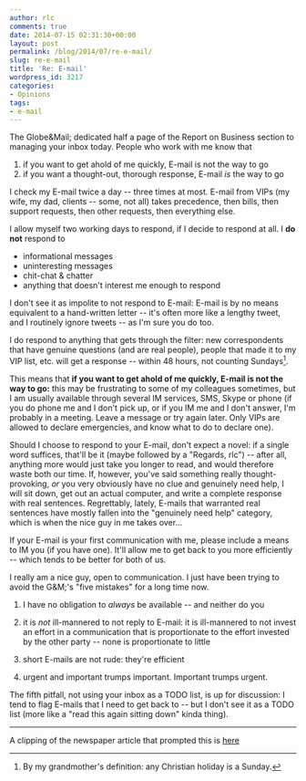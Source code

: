 ```yaml
---
author: rlc
comments: true
date: 2014-07-15 02:31:30+00:00
layout: post
permalink: /blog/2014/07/re-e-mail/
slug: re-e-mail
title: 'Re: E-mail'
wordpress_id: 3217
categories:
- Opinions
tags:
- e-mail
---
```


The Globe&Mail; dedicated half a page of the Report on Business section to managing your inbox today. People who work with me know that 

  1. if you want to get ahold of me quickly, E-mail is not the way to go
  2. if you want a thought-out, thorough response, E-mail _is_ the way to go


<!--more-->

I check my E-mail twice a day -- three times at most. E-mail from VIPs (my wife, my dad, clients -- some, not all) takes precedence, then bills, then support requests, then other requests, then everything else.

I allow myself two working days to respond, if I decide to respond at all. I **do not** respond to 

  * informational messages
  * uninteresting messages
  * chit-chat & chatter
  * anything that doesn't interest me enough to respond

I don't see it as impolite to not respond to E-mail: E-mail is by no means equivalent to a hand-written letter -- it's often more like a lengthy tweet, and I routinely ignore tweets -- as I'm sure you do too.


I do respond to anything that gets through the filter: new correspondents that have genuine questions (and are real people), people that made it to my VIP list, etc. will get a response -- within 48 hours, not counting Sundays[^1].

[^1]: By my grandmother's definition: any Christian holiday is a Sunday.

This means that **if you want to get ahold of me quickly, E-mail is not the way to go:** this may be frustrating to some of my colleagues sometimes, but I am usually available through several IM services, SMS, Skype or phone (if you do phone me and I don't pick up, or if you IM me and I don't answer, I'm probably in a meeting. Leave a message or try again later. Only VIPs are allowed to declare emergencies, and know what to do to declare one).

Should I choose to respond to your E-mail, don't expect a novel: if a single word suffices, that'll be it (maybe followed by a "Regards, rlc") -- after all, anything more would just take you longer to read, and would therefore waste both our time.
If, however, you've said something really thought-provoking, _or_ you very obviously have no clue and genuinely need help, I will sit down, get out an actual computer, and write a complete response with real sentences.
Regrettably, lately, E-mails that warranted real sentences have mostly fallen into the "genuinely need help" category, which is when the nice guy in me takes over...

If your E-mail is your first communication with me, please include a means to IM you (if you have one). It'll allow me to get back to you more efficiently -- which tends to be better for both of us.

I really am a nice guy, open to communication. I just have been trying to avoid the G&M;'s "five mistakes" for a long time now.



  1. I have no obligation to _always_ be available -- and neither do you


  2. it is _not_ ill-mannered to not reply to E-mail: it is ill-mannered to not invest an effort in a communication that is proportionate to the effort invested by the other party -- none is proportionate to little


  3. short E-mails are not rude: they're  efficient


  4. urgent and important trumps important. Important trumps urgent.

The fifth pitfall, not using your inbox as a TODO list, is up for discussion: I tend to flag E-mails that I need to get back to -- but I don't see it as a TODO list (more like a "read this again sitting down" kinda thing).



* * *


A clipping of the newspaper article that prompted this is [here](http://www.pinterest.com/pin/438960294903627744/)
